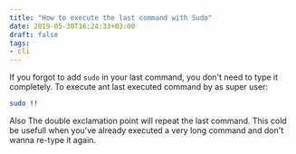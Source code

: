 ```yaml
---
title: "How to execute the last command with Sudo"
date: 2019-05-30T16:24:33+03:00
draft: false
tags:
- cli
---
```


If you forgot to add `sudo` in your last command, you don't need to type it
completely. To execute ant last executed command by as super user:

```sh
sudo !!
```

<!--more-->

Also The double exclamation point will repeat the last command. This cold be
usefull when you've already executed a very long command and don't wanna re-type
it again.
